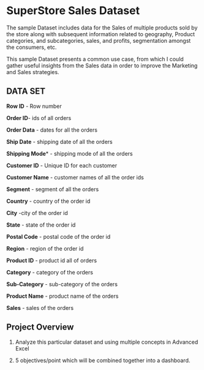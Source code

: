 
# SuperStore Sales Dataset


The sample Dataset includes data for the Sales of multiple products sold by the store along with subsequent information related to geography, Product categories, and subcategories, sales, and profits, segmentation amongst the consumers, etc.

 This sample Dataset presents a common use case, from which I could gather useful insights from the Sales data in order to improve the Marketing and Sales strategies.


## DATA SET

**Row ID** - Row number	

**Order ID**- ids of all orders

**Order Data** - dates for all the orders	

**Ship Date** -	shipping date of all the orders	

**Shipping Mode*** -	shipping mode of all the orders	

**Customer ID** - Unique ID for each customer	

**Customer Name** -	customer names of all the order ids	

**Segment** - segment of all the orders	

**Country** - 	country of the order id	

**City** -city of the order id	

**State** -	state of the order id	

**Postal Code** - 	postal code of the order id	

**Region** - 	region of the order id	

**Product ID** - 	product id all of orders	

**Category** - 	category of the orders	

**Sub-Category** - 	sub-category of the orders	

**Product Name** - 	product name of the orders	

**Sales** - sales of the orders	

## Project Overview 

1.  Analyze this particular dataset and using  multiple concepts in Advanced Excel

2.  5 objectives/point which will be combined together into a dashboard.
